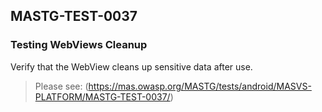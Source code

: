 ##  MASTG-TEST-0037

### Testing WebViews Cleanup

Verify that the WebView cleans up sensitive data after use.

> Please see: (https://mas.owasp.org/MASTG/tests/android/MASVS-PLATFORM/MASTG-TEST-0037/)